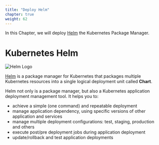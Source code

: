 ```yaml
---
title: "Deploy Helm"
chapter: true
weight: 62
---
```


In this Chapter, we will deploy [Helm](https://helm.sh/) the Kubernetes Package Manager.

# Kubernetes Helm

![Helm Logo](/images/helm-logo.svg)

[Helm](https://helm.sh/) is a package manager for Kubernetes that packages multiple Kubernetes resources into a single logical deployment unit called **Chart**.

Helm not only is a package manager, but also a Kubernetes application deployment management tool. It helps you to:

- achieve a simple (one command) and repeatable deployment
- manage application dependency, using specific versions of other application and services
- manage multiple deployment configurations: test, staging, production and others
- execute post/pre deployment jobs during application deployment
- update/rollback and test application deployments